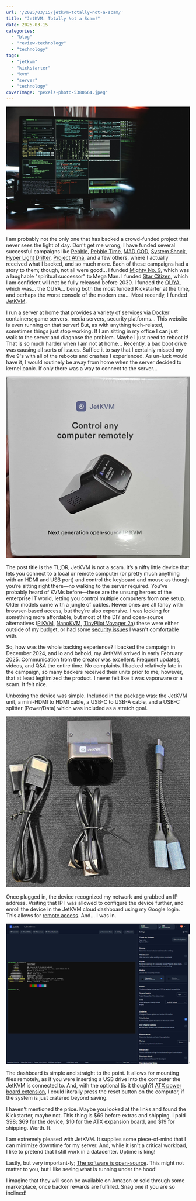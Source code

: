```yaml
---
url: '/2025/03/15/jetkvm-totally-not-a-scam/'
title: "JetKVM: Totally Not a Scam!"
date: 2025-03-15
categories: 
  - "blog"
  - "review-technology"
  - "technology"
tags: 
  - "jetkvm"
  - "kickstarter"
  - "kvm"
  - "server"
  - "technology"
coverImage: "pexels-photo-5380664.jpeg"
---
```


![](./images/pexels-photo-5380664.jpeg)

I am probably not the only one that has backed a crowd-funded project that never sees the light of day. Don't get me wrong; I have funded several successful campaigns like [Pebble](https://en.wikipedia.org/wiki/Pebble_\(watch\)), [Pebble Time](https://en.wikipedia.org/wiki/Pebble_\(watch\)#Pebble_Time), [MAD GOD](https://en.wikipedia.org/wiki/Mad_God), [System Shock](https://en.wikipedia.org/wiki/System_Shock_\(2023_video_game\)), [Hyper Light Drifter](https://en.wikipedia.org/wiki/Hyper_Light_Drifter), [Project Atma](https://en.wikipedia.org/wiki/I_Fight_Dragons?#Kickstarter_album_and_The_Near_Future_\(2013%E2%80%932014\)), and a few others, where I actually received what I backed, and so much more. Each of these campaigns had a story to them; though, not all were good... I funded [Mighty No. 9](https://en.wikipedia.org/wiki/Mighty_No._9), which was a laughable "spiritual successor" to Mega Man. I funded [Star Citizen](https://en.wikipedia.org/wiki/Star_Citizen), which I am confident will not be fully released before 2030. I funded the [OUYA](https://en.wikipedia.org/wiki/Ouya), which was... the OUYA... being both the most funded Kickstarter at the time, and perhaps the worst console of the modern era... Most recently, I funded [JetKVM](https://www.kickstarter.com/projects/jetkvm/jetkvm).

I run a server at home that provides a variety of services via Docker containers; game servers, media servers, security platforms... This website is even running on that server! But, as with anything tech-related, sometimes things just stop working. If I am sitting in my office I can just walk to the server and diagnose the problem. Maybe I just need to reboot it! That is so much harder when I am not at home... Recently, a bad boot drive was causing all sorts of issues. Suffice it to say that I certainly missed my five 9's with all of the reboots and crashes I experienced. As un-luck would have it, I would routinely be away from home when the server decided to kernel panic. If only there was a way to connect to the server...

![](./images/JetKVM-Box.jpg)

The post title is the TL;DR, JetKVM is not a scam. It’s a nifty little device that lets you connect to a local or remote computer (or pretty much anything with an HDMI and USB port) and control the keyboard and mouse as though you’re sitting right there—no walking to the server required. You’ve probably heard of KVMs before—these are the unsung heroes of the enterprise IT world, letting you control multiple computers from one setup. Older models came with a jungle of cables. Newer ones are all fancy with browser-based access, but they’re also expensive. I was looking for something more affordable, but most of the DIY and open-source alternatives ([PiKVM](https://pikvm.org/buy/), [NanoKVM](https://www.aliexpress.us/item/3256807183501267.html?gatewayAdapt=glo2usa4itemAdapt), [TinyPilot Voyager 2a](https://tinypilotkvm.com/product/tinypilot-voyager2a)) these were either outside of my budget, or had some [security issues](https://www.hackster.io/news/security-researcher-warns-on-sipeed-s-nanokvm-finds-vulnerabilities-and-a-cat-in-the-firmware-e1157a9ff0f4) I wasn't comfortable with.

So, how was the whole backing experience? I backed the campaign in December 2024, and lo and behold, my JetKVM arrived in early February 2025. Communication from the creator was excellent. Frequent updates, videos, and Q&A the entire time. No complaints. I backed relatively late in the campaign, so many backers received their units prior to me; however, that at least legitimized the product. I never felt like it was vaporware or a scam. It felt nice.

Unboxing the device was simple. Included in the package was: the JetKVM unit, a mini-HDMI to HDMI cable, a USB-C to USB-A cable, and a USB-C splitter (Power/Data) which was included as a stretch goal.

![](./images/JetKVM-Accessories.jpg)

Once plugged in, the device recognized my network and grabbed an IP address. Visiting that IP I was allowed to configure the device further, and enroll the device in the JetKVM cloud dashboard using my Google login. This allows for [remote access](https://jetkvm.com/docs/networking/remote-access). And... I was in.

![](./images/Screenshot-2025-02-03-215903.png)

The dashboard is simple and straight to the point. It allows for mounting files remotely, as if you were inserting a USB drive into the computer the JetKVM is connected to. And, with the optional (is it though?) [ATX power board extension](https://jetkvm.com/docs/peripheral-devices/alternative-power-sources#atx-board-extension), I could literally press the reset button on the computer, if the system is just cratered beyond saving.

I haven't mentioned the price. Maybe you looked at the links and found the Kickstarter, maybe not. This thing is $69 before extras and shipping. I paid $98; $69 for the device, $10 for the ATX expansion board, and $19 for shipping. Worth. It.

I am extremely pleased with JetKVM. It supplies some piece-of-mind that I can minimize downtime for my server. And, while it isn't a critical workload, I like to pretend that I still work in a datacenter. Uptime is king!

Lastly, but very important-ly; [The software is open-source](https://github.com/jetkvm/kvm). This might not matter to you, but I like seeing what is running under the hood!

I imagine that they will soon be available on Amazon or sold through some marketplace, once backer rewards are fulfilled. Snag one if you are so inclined!



